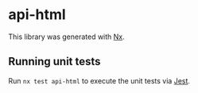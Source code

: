 # api-html

This library was generated with [Nx](https://nx.dev).

## Running unit tests

Run `nx test api-html` to execute the unit tests via [Jest](https://jestjs.io).
